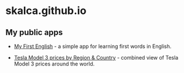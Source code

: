 # skalca.github.io

## My public apps

* [My First English](https://skalca.github.io/my-first-english/index.html) - a simple app for learning first words in English.

* [Tesla Model 3 prices by Region & Country](https://skalca.github.io/tesla/index.html) - combined view of Tesla Model 3 prices around the world.